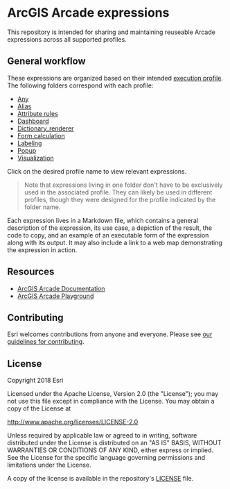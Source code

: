 # ArcGIS Arcade expressions

This repository is intended for sharing and maintaining reuseable Arcade expressions across all supported profiles.

## General workflow

These expressions are organized based on their intended [execution profile](https://developers.arcgis.com/arcade/guide/profiles/). The following folders correspond with each profile:

* [Any](./any)
* [Alias](./alias)
* [Attribute rules](./attribute-rules)
* [Dashboard](./dashboard)
* [Dictionary_renderer](./dictionary_renderer)
* [Form calculation](./form_calculation/)
* [Labeling](./labeling)
* [Popup](./popup)
* [Visualization](./visualization)

Click on the desired profile name to view relevant expressions.

> Note that expressions living in one folder don't have to be exclusively used in the associated profile. They can likely be used in different profiles, though they were designed for the profile indicated by the folder name.

Each expression lives in a Markdown file, which contains a general description of the expression, its use case, a depiction of the result, the code to copy, and an example of an executable form of the expression along with its output. It may also include a link to a web map demonstrating the expression in action.

## Resources

* [ArcGIS Arcade Documentation](https://developers.arcgis.com/arcade/guide/)
* [ArcGIS Arcade Playground](https://developers.arcgis.com/arcade/playground/)

## Contributing

Esri welcomes contributions from anyone and everyone. Please see [our guidelines for contributing](./CONTRIBUTING.md).

## License

Copyright 2018 Esri

Licensed under the Apache License, Version 2.0 (the "License");
you may not use this file except in compliance with the License.
You may obtain a copy of the License at

   http://www.apache.org/licenses/LICENSE-2.0

Unless required by applicable law or agreed to in writing, software
distributed under the License is distributed on an "AS IS" BASIS,
WITHOUT WARRANTIES OR CONDITIONS OF ANY KIND, either express or implied.
See the License for the specific language governing permissions and
limitations under the License.

A copy of the license is available in the repository's [LICENSE](LICENSE) file.
